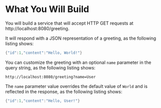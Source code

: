# What You Will Build

You will build a service that will accept HTTP GET requests at http://localhost:8080/greeting.

It will respond with a JSON representation of a greeting, as the following listing shows:

``` java
{"id":1,"content":"Hello, World!"}
```
You can customize the greeting with an optional `name` parameter in the query string, as the following listing shows:

```
http://localhost:8080/greeting?name=User
```
The `name` parameter value overrides the default value of `World` and is reflected in the response, as the following listing shows:

``` java
{"id":1,"content":"Hello, User!"}
```